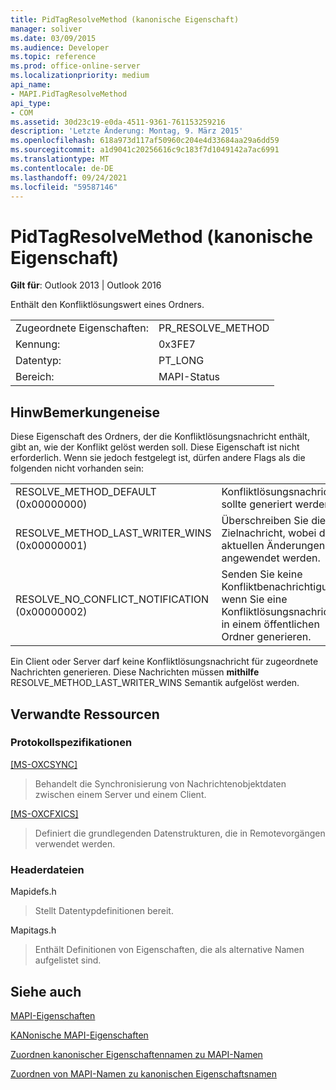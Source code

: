 ```yaml
---
title: PidTagResolveMethod (kanonische Eigenschaft)
manager: soliver
ms.date: 03/09/2015
ms.audience: Developer
ms.topic: reference
ms.prod: office-online-server
ms.localizationpriority: medium
api_name:
- MAPI.PidTagResolveMethod
api_type:
- COM
ms.assetid: 30d23c19-e0da-4511-9361-761153259216
description: 'Letzte Änderung: Montag, 9. März 2015'
ms.openlocfilehash: 618a973d117af50960c204e4d33684aa29a6dd59
ms.sourcegitcommit: a1d9041c20256616c9c183f7d1049142a7ac6991
ms.translationtype: MT
ms.contentlocale: de-DE
ms.lasthandoff: 09/24/2021
ms.locfileid: "59587146"
---
```

# <a name="pidtagresolvemethod-canonical-property"></a>PidTagResolveMethod (kanonische Eigenschaft)

  
  
**Gilt für**: Outlook 2013 | Outlook 2016 
  
Enthält den Konfliktlösungswert eines Ordners.
  
|||
|:-----|:-----|
|Zugeordnete Eigenschaften:  <br/> |PR_RESOLVE_METHOD  <br/> |
|Kennung:  <br/> |0x3FE7  <br/> |
|Datentyp:  <br/> |PT_LONG  <br/> |
|Bereich:  <br/> |MAPI-Status  <br/> |
   
## <a name="remarks"></a>HinwBemerkungeneise

Diese Eigenschaft des Ordners, der die Konfliktlösungsnachricht enthält, gibt an, wie der Konflikt gelöst werden soll. Diese Eigenschaft ist nicht erforderlich. Wenn sie jedoch festgelegt ist, dürfen andere Flags als die folgenden nicht vorhanden sein:
  
|||
|:-----|:-----|
|RESOLVE_METHOD_DEFAULT (0x00000000)  <br/> |Konfliktlösungsnachricht sollte generiert werden.  <br/> |
|RESOLVE_METHOD_LAST_WRITER_WINS (0x00000001)  <br/> |Überschreiben Sie die Zielnachricht, wobei die aktuellen Änderungen angewendet werden.  <br/> |
|RESOLVE_NO_CONFLICT_NOTIFICATION (0x00000002)  <br/> |Senden Sie keine Konfliktbenachrichtigung, wenn Sie eine Konfliktlösungsnachricht in einem öffentlichen Ordner generieren.  <br/> |
   
Ein Client oder Server darf keine Konfliktlösungsnachricht für zugeordnete Nachrichten generieren. Diese Nachrichten müssen **mithilfe** RESOLVE_METHOD_LAST_WRITER_WINS Semantik aufgelöst werden. 
  
## <a name="related-resources"></a>Verwandte Ressourcen

### <a name="protocol-specifications"></a>Protokollspezifikationen

[[MS-OXCSYNC]](https://msdn.microsoft.com/library/fd3e23ef-341a-4a8c-a0e9-6afecbb11c40%28Office.15%29.aspx)
  
> Behandelt die Synchronisierung von Nachrichtenobjektdaten zwischen einem Server und einem Client.
    
[[MS-OXCFXICS]](https://msdn.microsoft.com/library/b9752f3d-d50d-44b8-9e6b-608a117c8532%28Office.15%29.aspx)
  
> Definiert die grundlegenden Datenstrukturen, die in Remotevorgängen verwendet werden.
    
### <a name="header-files"></a>Headerdateien

Mapidefs.h
  
> Stellt Datentypdefinitionen bereit.
    
Mapitags.h
  
> Enthält Definitionen von Eigenschaften, die als alternative Namen aufgelistet sind.
    
## <a name="see-also"></a>Siehe auch



[MAPI-Eigenschaften](mapi-properties.md)
  
[KANonische MAPI-Eigenschaften](mapi-canonical-properties.md)
  
[Zuordnen kanonischer Eigenschaftennamen zu MAPI-Namen](mapping-canonical-property-names-to-mapi-names.md)
  
[Zuordnen von MAPI-Namen zu kanonischen Eigenschaftsnamen](mapping-mapi-names-to-canonical-property-names.md)

